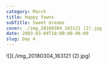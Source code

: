 ```yaml
---
category: March
title: Happy Yawns
subTitle: Sweet dreams
cover: ./img_20180304_163121 (2).jpg
date: 2003-03-04T18:00:00-06:00
slug: Day 4
---
```

![](./img_20180304_163121 (2).jpg)
